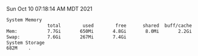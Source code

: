 Sun Oct 10 07:18:14 AM MDT 2021
```bash
System Memory
               total        used        free      shared  buff/cache   available
Mem:           7.7Gi       650Mi       4.8Gi       8.0Mi       2.2Gi       6.7Gi
Swap:          7.6Gi       267Mi       7.4Gi
System Storage
682M	.
```
```bash
